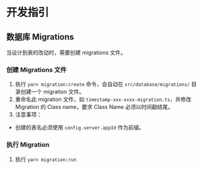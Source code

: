 # 开发指引

## 数据库 Migrations

当设计到表的改动时，需要创建 migrations 文件。

### 创建 Migrations 文件

1. 执行 `yarn migration:create` 命令，会自动在 `src/database/migrations/` 目录创建一个 migration 文件。
2. 重命名此 migration 文件，如 `timestamp-xxx-xxxx-migration.ts`，并修改 Migration 的 Class name，要求 Class Name 必须以时间戳结尾。
3. 注意事项：
- 创建的表名必须使用 `config.server.appId` 作为前缀。

### 执行 Migration

1. 执行 `yarn migration:run`

